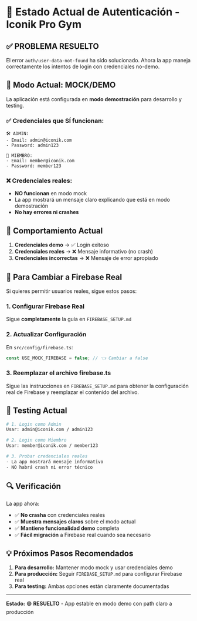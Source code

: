 # 🔐 Estado Actual de Autenticación - Iconik Pro Gym

## ✅ **PROBLEMA RESUELTO**

El error `auth/user-data-not-found` ha sido solucionado. Ahora la app maneja correctamente los intentos de login con credenciales no-demo.

## 🧪 **Modo Actual: MOCK/DEMO**

La aplicación está configurada en **modo demostración** para desarrollo y testing.

### ✅ **Credenciales que SÍ funcionan:**
```
🛠️ ADMIN:
- Email: admin@iconik.com
- Password: admin123

👤 MIEMBRO:
- Email: member@iconik.com  
- Password: member123
```

### ❌ **Credenciales reales:**
- **NO funcionan** en modo mock
- La app mostrará un mensaje claro explicando que está en modo demostración
- **No hay errores ni crashes**

## 🔧 **Comportamiento Actual**

1. **Credenciales demo** → ✅ Login exitoso
2. **Credenciales reales** → ❌ Mensaje informativo (no crash)
3. **Credenciales incorrectas** → ❌ Mensaje de error apropiado

## 🚀 **Para Cambiar a Firebase Real**

Si quieres permitir usuarios reales, sigue estos pasos:

### 1. Configurar Firebase Real
Sigue **completamente** la guía en `FIREBASE_SETUP.md`

### 2. Actualizar Configuración
En `src/config/firebase.ts`:
```typescript
const USE_MOCK_FIREBASE = false; // 👈 Cambiar a false
```

### 3. Reemplazar el archivo firebase.ts
Sigue las instrucciones en `FIREBASE_SETUP.md` para obtener la configuración real de Firebase y reemplazar el contenido del archivo.

## 📱 **Testing Actual**

```bash
# 1. Login como Admin
Usar: admin@iconik.com / admin123

# 2. Login como Miembro  
Usar: member@iconik.com / member123

# 3. Probar credenciales reales
- La app mostrará mensaje informativo
- NO habrá crash ni error técnico
```

## 🔍 **Verificación**

La app ahora:
- ✅ **No crasha** con credenciales reales
- ✅ **Muestra mensajes claros** sobre el modo actual
- ✅ **Mantiene funcionalidad demo** completa
- ✅ **Fácil migración** a Firebase real cuando sea necesario

## 💡 **Próximos Pasos Recomendados**

1. **Para desarrollo:** Mantener modo mock y usar credenciales demo
2. **Para producción:** Seguir `FIREBASE_SETUP.md` para configurar Firebase real
3. **Para testing:** Ambas opciones están claramente documentadas

---
**Estado:** 🟢 **RESUELTO** - App estable en modo demo con path claro a producción 